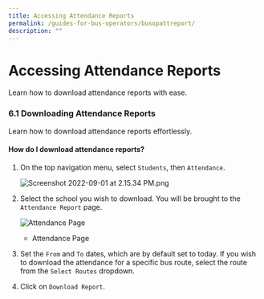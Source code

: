 ```yaml
---
title: Accessing Attendance Reports
permalink: /guides-for-bus-operators/busopattreport/
description: ""
---
```

# Accessing Attendance Reports
Learn how to download attendance reports with ease.

### 6.1 Downloading Attendance Reports
Learn how to download attendance reports effortlessly.

#### How do I download attendance reports?

1. On the top navigation menu, select `Students`, then `Attendance`. 
    
    ![Screenshot 2022-09-01 at 2.15.34 PM.png](https://s3-us-west-2.amazonaws.com/secure.notion-static.com/12df0ec8-e989-4316-b464-a05702779da2/Screenshot_2022-09-01_at_2.15.34_PM.png)
    
2. Select the school you wish to download. You will be brought to the `Attendance Report` page.
    
    ![Attendance Page](https://s3-us-west-2.amazonaws.com/secure.notion-static.com/1d6aa3e0-907d-49b7-8494-04a19ca34426/Untitled.png)
    
    - Attendance Page
    
3. Set the `From` and `To` dates, which are by default set to today. If you wish to download the attendance for a specific bus route, select the route from the `Select Routes` dropdown.
4. Click on `Download Report`.